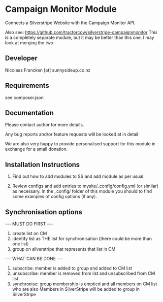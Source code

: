Campaign Monitor Module
================================================================================

Connects a Silverstripe Website with the Campaign Monitor
API.

Also see: https://github.com/tractorcow/silverstripe-campaignmonitor
This is a completely separate module, but it may be better than
this one. I may look at merging the two.


Developer
-----------------------------------------------
Nicolaas Francken [at] sunnysideup.co.nz


Requirements
-----------------------------------------------
see composer.json


Documentation
-----------------------------------------------
Please contact author for more details.

Any bug reports and/or feature requests will be
looked at in detail

We are also very happy to provide personalised support
for this module in exchange for a small donation.


Installation Instructions
-----------------------------------------------

1. Find out how to add modules to SS and add module as per usual.

2. Review configs and add entries to mysite/_config/config.yml
(or similar) as necessary.
In the _config/ folder of this module
you should to find some examples of config options (if any).


Synchronisation options
-----------------------------------------------

--- MUST DO FIRST ---
1. create list on CM
2. identify list as THE list for synchronisation
(there could be more than one list)
3. group on silverstripe that represents that list in CM

--- WHAT CAN BE DONE ---
1. subscribe: member is added to group and added to CM list
2. unsubscribe: member is removed from list and unsubscribed from CM list
3. synchronise: group membership is emptied and all members on CM list
who are also Members in SilverStripe will be added to group in SilverStripe
